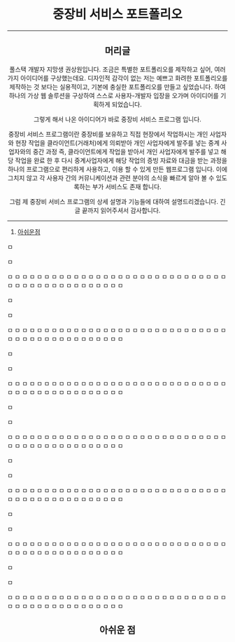 <h1 align="center">중장비 서비스 포트폴리오</h1>

---

<h2 align="center">머리글</h1>
<div align="center">
  풀스택 개발자 지망생 권상원입니다.
  조금은 특별한 포트폴리오를 제작하고 싶어, 여러가지 아이디어를 구상했는데요.
  디자인적 감각이 없는 저는 예쁘고 화려한 포트폴리오를 제작하는 것 보다는 실용적이고, 기본에 충실한 포트폴리오를 만들고 싶었습니다.
  하여 하나의 가상 웹 솔루션을 구상하여 스스로 사용자-개발자 입장을 오가며 아이디어를 기획하게 되었습니다.
  
  그렇게 해서 나온 아이디어가 바로 중장비 서비스 프로그램 입니다.
  
  중장비 서비스 프로그램이란 중장비를 보유하고 직접 현장에서 작업하시는 개인 사업자와 현장 작업을 클라이언트(거래처)에게 의뢰받아 개인 사업자에게 발주를 넣는
  중계 사업자와의 중간 과정 즉, 클라이언트에게 작업을 받아서 개인 사업자에게 발주를 넣고 해당 작업을 완료 한 후 다시 중계사업자에게 해당 작업의 증빙 자료와
  대금을 받는 과정을 하나의 프로그램으로 편리하게 사용하고, 이용 할 수 있게 만든 웹프로그램 입니다.
  이에 그치지 않고 각 사용자 간의 커뮤니케이션과 관련 분야의 소식을 빠르게 알아 볼 수 있도록하는 부가 서비스도 존재 합니다.
  
  그럼 제 중장비 서비스 프로그램의 상세 설명과 기능들에 대하여 설명드리겠습니다.
  긴 글 끝까지 읽어주셔서 감사합니다.
</div>

---



















1. [아쉬운점](#아쉬운-점)















ㅁ


ㅁ

ㅁ
ㅁ
ㅁ
ㅁ
ㅁ
ㅁ
ㅁ
ㅁ
ㅁ
ㅁ
ㅁ
ㅁ
ㅁ
ㅁ
ㅁ
ㅁ
ㅁ
ㅁ
ㅁ
ㅁ
ㅁ
ㅁ
ㅁ
ㅁ
ㅁ
ㅁ
ㅁ
ㅁ
ㅁ
ㅁ
ㅁ
ㅁ
ㅁ
ㅁ
ㅁ
ㅁ
ㅁ
ㅁ
ㅁ
ㅁ
ㅁ
ㅁ
ㅁ
ㅁ
ㅁ
ㅁ












ㅁ


ㅁ

ㅁ
ㅁ
ㅁ
ㅁ
ㅁ
ㅁ
ㅁ
ㅁ
ㅁ
ㅁ
ㅁ
ㅁ
ㅁ
ㅁ
ㅁ
ㅁ
ㅁ
ㅁ
ㅁ
ㅁ
ㅁ
ㅁ
ㅁ
ㅁ
ㅁ
ㅁ
ㅁ
ㅁ
ㅁ
ㅁ
ㅁ
ㅁ
ㅁ
ㅁ
ㅁ
ㅁ
ㅁ
ㅁ
ㅁ
ㅁ
ㅁ
ㅁ
ㅁ
ㅁ
ㅁ
ㅁ












ㅁ


ㅁ

ㅁ
ㅁ
ㅁ
ㅁ
ㅁ
ㅁ
ㅁ
ㅁ
ㅁ
ㅁ
ㅁ
ㅁ
ㅁ
ㅁ
ㅁ
ㅁ
ㅁ
ㅁ
ㅁ
ㅁ
ㅁ
ㅁ
ㅁ
ㅁ
ㅁ
ㅁ
ㅁ
ㅁ
ㅁ
ㅁ
ㅁ
ㅁ
ㅁ
ㅁ
ㅁ
ㅁ
ㅁ
ㅁ
ㅁ
ㅁ
ㅁ
ㅁ
ㅁ
ㅁ
ㅁ
ㅁ












ㅁ


ㅁ

ㅁ
ㅁ
ㅁ
ㅁ
ㅁ
ㅁ
ㅁ
ㅁ
ㅁ
ㅁ
ㅁ
ㅁ
ㅁ
ㅁ
ㅁ
ㅁ
ㅁ
ㅁ
ㅁ
ㅁ
ㅁ
ㅁ
ㅁ
ㅁ
ㅁ
ㅁ
ㅁ
ㅁ
ㅁ
ㅁ
ㅁ
ㅁ
ㅁ
ㅁ
ㅁ
ㅁ
ㅁ
ㅁ
ㅁ
ㅁ
ㅁ
ㅁ
ㅁ
ㅁ
ㅁ
ㅁ












ㅁ


ㅁ

ㅁ
ㅁ
ㅁ
ㅁ
ㅁ
ㅁ
ㅁ
ㅁ
ㅁ
ㅁ
ㅁ
ㅁ
ㅁ
ㅁ
ㅁ
ㅁ
ㅁ
ㅁ
ㅁ
ㅁ
ㅁ
ㅁ
ㅁ
ㅁ
ㅁ
ㅁ
ㅁ
ㅁ
ㅁ
ㅁ
ㅁ
ㅁ
ㅁ
ㅁ
ㅁ
ㅁ
ㅁ
ㅁ
ㅁ
ㅁ
ㅁ
ㅁ
ㅁ
ㅁ
ㅁ
ㅁ












ㅁ


ㅁ

ㅁ
ㅁ
ㅁ
ㅁ
ㅁ
ㅁ
ㅁ
ㅁ
ㅁ
ㅁ
ㅁ
ㅁ
ㅁ
ㅁ
ㅁ
ㅁ
ㅁ
ㅁ
ㅁ
ㅁ
ㅁ
ㅁ
ㅁ
ㅁ
ㅁ
ㅁ
ㅁ
ㅁ
ㅁ
ㅁ
ㅁ
ㅁ
ㅁ
ㅁ
ㅁ
ㅁ
ㅁ
ㅁ
ㅁ
ㅁ
ㅁ
ㅁ
ㅁ
ㅁ
ㅁ
ㅁ












ㅁ


ㅁ

ㅁ
ㅁ
ㅁ
ㅁ
ㅁ
ㅁ
ㅁ
ㅁ
ㅁ
ㅁ
ㅁ
ㅁ
ㅁ
ㅁ
ㅁ
ㅁ
ㅁ
ㅁ
ㅁ
ㅁ
ㅁ
ㅁ
ㅁ
ㅁ
ㅁ
ㅁ
ㅁ
ㅁ
ㅁ
ㅁ
ㅁ
ㅁ
ㅁ
ㅁ
ㅁ
ㅁ
ㅁ
ㅁ
ㅁ
ㅁ
ㅁ
ㅁ
ㅁ
ㅁ
ㅁ
ㅁ





















<h2 align="center">아쉬운 점</h1>




